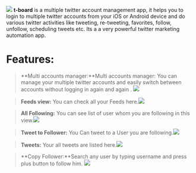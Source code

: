 ![](http://i.imgur.com/ZzshPQj.png)
**t-board** is a multiple twitter account management app, it helps you to login to multiple twitter accounts from your iOS or Android device and do various twitter activities like tweeting, re-tweeting, favorites, follow, unfollow, scheduling tweets etc. Its a a very powerful twitter marketing automation app.

Features:
===========

> **Multi accounts manager:**Multi accounts manager: You can manage your multiple twitter accounts and easily switch between accounts without logging in again and again . ![](http://i.imgur.com/iFDs61D.png)

>**Feeds view:** You can check all your Feeds here.![](http://i.imgur.com/ZsqSruF.png) 

>**All Following:** You can see list of user whom you are following in this view.![](http://i.imgur.com/m95mlpk.png)

>**Tweet to Follower:** You Can tweet to a User you are following.![](http://imgur.com/tsetwy7)

>**Tweets:** Your all tweets are listed here.![](http://i.imgur.com/0yxZXmU.png)

>**Copy Follower:**Search any user by typing username and press plus button to follow him. ![](http://i.imgur.com/CGaY02X.png)


    
